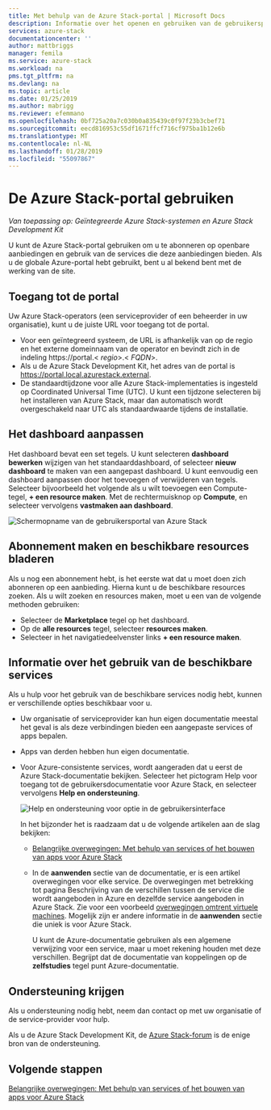 ```yaml
---
title: Met behulp van de Azure Stack-portal | Microsoft Docs
description: Informatie over het openen en gebruiken van de gebruikersportal in Azure Stack.
services: azure-stack
documentationcenter: ''
author: mattbriggs
manager: femila
ms.service: azure-stack
ms.workload: na
pms.tgt_pltfrm: na
ms.devlang: na
ms.topic: article
ms.date: 01/25/2019
ms.author: mabrigg
ms.reviewer: efemmano
ms.openlocfilehash: 0bf725a20a7c030b0a835439c0f97f23b3cbef71
ms.sourcegitcommit: eecd816953c55df1671ffcf716cf975ba1b12e6b
ms.translationtype: MT
ms.contentlocale: nl-NL
ms.lasthandoff: 01/28/2019
ms.locfileid: "55097867"
---
```

# <a name="use-the-azure-stack-portal"></a>De Azure Stack-portal gebruiken

*Van toepassing op: Geïntegreerde Azure Stack-systemen en Azure Stack Development Kit*

U kunt de Azure Stack-portal gebruiken om u te abonneren op openbare aanbiedingen en gebruik van de services die deze aanbiedingen bieden. Als u de globale Azure-portal hebt gebruikt, bent u al bekend bent met de werking van de site.

## <a name="access-the-portal"></a>Toegang tot de portal

Uw Azure Stack-operators (een serviceprovider of een beheerder in uw organisatie), kunt u de juiste URL voor toegang tot de portal.

- Voor een geïntegreerd systeem, de URL is afhankelijk van op de regio en het externe domeinnaam van de operator en bevindt zich in de indeling https://portal.&lt; *regio*&gt;.&lt; *FQDN*&gt;.
- Als u de Azure Stack Development Kit, het adres van de portal is https://portal.local.azurestack.external.
- De standaardtijdzone voor alle Azure Stack-implementaties is ingesteld op Coordinated Universal Time (UTC). U kunt een tijdzone selecteren bij het installeren van Azure Stack, maar dan automatisch wordt overgeschakeld naar UTC als standaardwaarde tijdens de installatie.

## <a name="customize-the-dashboard"></a>Het dashboard aanpassen

Het dashboard bevat een set tegels. U kunt selecteren **dashboard bewerken** wijzigen van het standaarddashboard, of selecteer **nieuw dashboard** te maken van een aangepast dashboard. U kunt eenvoudig een dashboard aanpassen door het toevoegen of verwijderen van tegels. Selecteer bijvoorbeeld het volgende als u wilt toevoegen een Compute-tegel, **+ een resource maken**. Met de rechtermuisknop op **Compute**, en selecteer vervolgens **vastmaken aan dashboard**.

![Schermopname van de gebruikersportal van Azure Stack](media/azure-stack-use-portal/userportal.png)

## <a name="create-subscription-and-browse-available-resources"></a>Abonnement maken en beschikbare resources bladeren

Als u nog een abonnement hebt, is het eerste wat dat u moet doen zich abonneren op een aanbieding. Hierna kunt u de beschikbare resources zoeken. Als u wilt zoeken en resources maken, moet u een van de volgende methoden gebruiken:

- Selecteer de **Marketplace** tegel op het dashboard.
- Op de **alle resources** tegel, selecteer **resources maken**.
- Selecteer in het navigatiedeelvenster links **+ een resource maken**.

## <a name="learn-how-to-use-available-services"></a>Informatie over het gebruik van de beschikbare services

Als u hulp voor het gebruik van de beschikbare services nodig hebt, kunnen er verschillende opties beschikbaar voor u.

- Uw organisatie of serviceprovider kan hun eigen documentatie meestal het geval is als deze verbindingen bieden een aangepaste services of apps bepalen.
- Apps van derden hebben hun eigen documentatie.
- Voor Azure-consistente services, wordt aangeraden dat u eerst de Azure Stack-documentatie bekijken. Selecteer het pictogram Help voor toegang tot de gebruikersdocumentatie voor Azure Stack, en selecteer vervolgens **Help en ondersteuning**.

    ![Help en ondersteuning voor optie in de gebruikersinterface](media/azure-stack-use-portal/HelpAndSupport.png)

    In het bijzonder het is raadzaam dat u de volgende artikelen aan de slag bekijken:

    - [Belangrijke overwegingen: Met behulp van services of het bouwen van apps voor Azure Stack](azure-stack-considerations.md)
    - In de **aanwenden** sectie van de documentatie, er is een artikel overwegingen voor elke service. De overwegingen met betrekking tot pagina Beschrijving van de verschillen tussen de service die wordt aangeboden in Azure en dezelfde service aangeboden in Azure Stack. Zie voor een voorbeeld [overwegingen omtrent virtuele machines](azure-stack-vm-considerations.md). Mogelijk zijn er andere informatie in de **aanwenden** sectie die uniek is voor Azure Stack.

      U kunt de Azure-documentatie gebruiken als een algemene verwijzing voor een service, maar u moet rekening houden met deze verschillen. Begrijpt dat de documentatie van koppelingen op de **zelfstudies** tegel punt Azure-documentatie.

## <a name="get-support"></a>Ondersteuning krijgen

Als u ondersteuning nodig hebt, neem dan contact op met uw organisatie of de service-provider voor hulp.

Als u de Azure Stack Development Kit, de [Azure Stack-forum](https://social.msdn.microsoft.com/Forums/azure/home?forum=azurestack) is de enige bron van de ondersteuning.

## <a name="next-steps"></a>Volgende stappen

[Belangrijke overwegingen: Met behulp van services of het bouwen van apps voor Azure Stack](azure-stack-considerations.md)
